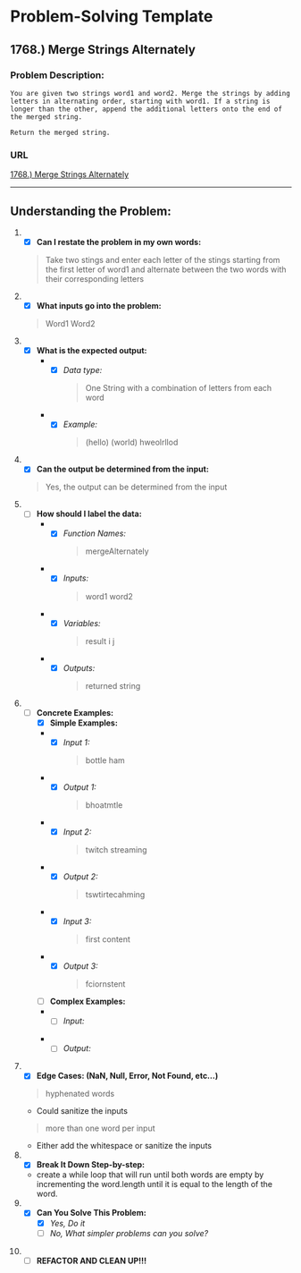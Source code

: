 # Problem-Solving Template
## **1768.) Merge Strings Alternately**
### **Problem Description:**
```
You are given two strings word1 and word2. Merge the strings by adding letters in alternating order, starting with word1. If a string is longer than the other, append the additional letters onto the end of the merged string.

Return the merged string.
```
### **URL**
[1768.) Merge Strings Alternately](https://leetcode.com/problems/merge-strings-alternately/?envType=study-plan-v2&envId=leetcode-75)
***

## **Understanding the Problem:**
1. - [x] **Can I restate the problem in my own words:**
    > Take two stings and enter each letter of the stings starting from the first letter of word1 and alternate between the two words with their corresponding letters
2. - [x] **What inputs go into the problem:**
    > Word1
    > Word2
3. - [x] **What is the expected output:**
      + - [x] *Data type:*
            > One String with a combination of letters from each word
      + - [x] *Example:*  
            > (hello) (world) hweolrllod
4. - [x] **Can the output be determined from the input:**  
    > Yes, the output can be determined from the input      
5. - [ ] **How should I label the data:**
      + - [x] *Function Names:*
            > mergeAlternately
      + - [x] *Inputs:*
            > word1
            > word2
      + - [x] *Variables:*
            > result
            > i
            > j
      + - [x] *Outputs:*
            > returned string
6. - [ ] **Concrete Examples:**
      	- [x] **Simple Examples:**
        + - [x] *Input 1:*
            > bottle
            > ham
      	+ - [x] *Output 1:*
            > bhoatmtle
      	+ - [x] *Input 2:*
            > twitch
            > streaming
      	+ - [x] *Output 2:*
            > tswtirtecahming
        + - [x] *Input 3:*
            > first
            > content
      	+ - [x] *Output 3:*
            > fciornstent
      	- [ ] **Complex Examples:**
      	+ - [ ] *Input:*
            > 
      	+ - [ ] *Output:*
            >
7. - [x] **Edge Cases: (NaN, Null, Error, Not Found, etc…)**
    > hyphenated words
      - Could sanitize the inputs
    > more than one word per input
      - Either add the whitespace or sanitize the inputs
8. - [x] **Break It Down Step-by-step:**
    - create a while loop that will run until both words are empty by incrementing the word.length until it is equal to the length of the word.
9.  - [x] **Can You Solve This Problem:**
      - [x] *Yes, Do it*
      - [ ] *No, What simpler problems can you solve?*
        >
10. - [ ] **REFACTOR AND CLEAN UP!!!**
